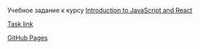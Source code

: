 Учебное задание к курсу
[Introduction to JavaScript and React](https://stepik.org/course/3050/syllabus)

[Task link](https://stepik.org/lesson/50578/step/2?unit=28948)

[GitHub Pages](https://paalso.github.io/pyramid-slide/)
